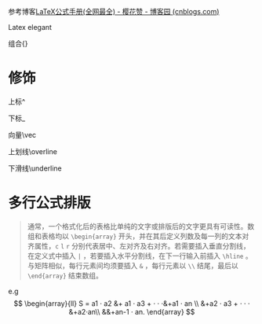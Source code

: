 参考博客[LaTeX公式手册(全网最全) - 樱花赞 - 博客园 (cnblogs.com)](https://www.cnblogs.com/1024th/p/11623258.html)

Latex elegant

组合{}

# 修饰

上标^

下标_

向量\vec

上划线\overline

下滑线\underline

# 多行公式排版

> 通常，一个格式化后的表格比单纯的文字或排版后的文字更具有可读性。数组和表格均以 `\begin{array}` 开头，并在其后定义列数及每一列的文本对齐属性，`c` `l` `r` 分别代表居中、左对齐及右对齐。若需要插入垂直分割线，在定义式中插入 `|` ，若要插入水平分割线，在下一行输入前插入 `\hline` 。与矩阵相似，每行元素间均须要插入 `&` ，每行元素以 `\\` 结尾，最后以 `\end{array}` 结束数组。

e.g
$$
\begin{array}{ll}
S = a1 · a2 &+ a1 · a3 + · · ·&+a1 · an \\
&+a2 · a3 + · · · &+a2·an\\
&&+an-1 · an.
\end{array}
$$
